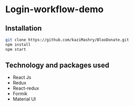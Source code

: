 # Login-workflow-demo

## Installation
```bash
git clone https://github.com/kaziMashry/BlooDonate.git
npm install
npm start
```

## Technology and packages used
 - React Js
 - Redux
 - React-redux
 - Formik
 - Material UI
